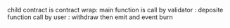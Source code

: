 child contract is contract wrap: main function is call by validator : deposite
function call by user : withdraw then emit and event burn